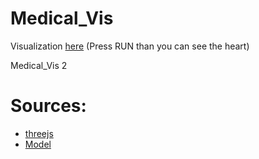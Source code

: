 # Medical_Vis
Visualization [here](https://ippon1.github.io/Medical_Vis/) (Press RUN than you can see the heart)

Medical_Vis 2




# Sources:
* [threejs](https://threejs.org/)
* [Model](http://lifesciencedb.jp/bp3d/?fbclid=IwAR1KWPydXGal56TpQECD6nJsdcyhLHbElKpUotss5UFEw22KZFBliX3ugtY)
